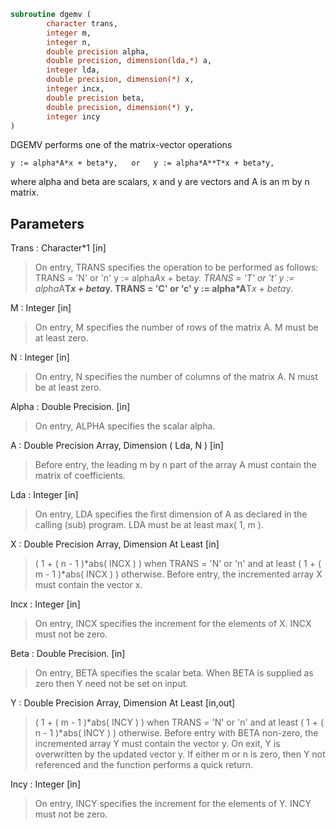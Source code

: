 ```fortran
subroutine dgemv (
		character trans,
		integer m,
		integer n,
		double precision alpha,
		double precision, dimension(lda,*) a,
		integer lda,
		double precision, dimension(*) x,
		integer incx,
		double precision beta,
		double precision, dimension(*) y,
		integer incy
)
```

 DGEMV  performs one of the matrix-vector operations

    y := alpha*A*x + beta*y,   or   y := alpha*A**T*x + beta*y,

 where alpha and beta are scalars, x and y are vectors and A is an
 m by n matrix.

## Parameters
Trans : Character*1 [in]
> On entry, TRANS specifies the operation to be performed as
> follows:
> TRANS = 'N' or 'n'   y := alpha*A*x + beta*y.
> TRANS = 'T' or 't'   y := alpha*A**T*x + beta*y.
> TRANS = 'C' or 'c'   y := alpha*A**T*x + beta*y.

M : Integer [in]
> On entry, M specifies the number of rows of the matrix A.
> M must be at least zero.

N : Integer [in]
> On entry, N specifies the number of columns of the matrix A.
> N must be at least zero.

Alpha : Double Precision. [in]
> On entry, ALPHA specifies the scalar alpha.

A : Double Precision Array, Dimension ( Lda, N ) [in]
> Before entry, the leading m by n part of the array A must
> contain the matrix of coefficients.

Lda : Integer [in]
> On entry, LDA specifies the first dimension of A as declared
> in the calling (sub) program. LDA must be at least
> max( 1, m ).

X : Double Precision Array, Dimension At Least [in]
> ( 1 + ( n - 1 )*abs( INCX ) ) when TRANS = 'N' or 'n'
> and at least
> ( 1 + ( m - 1 )*abs( INCX ) ) otherwise.
> Before entry, the incremented array X must contain the
> vector x.

Incx : Integer [in]
> On entry, INCX specifies the increment for the elements of
> X. INCX must not be zero.

Beta : Double Precision. [in]
> On entry, BETA specifies the scalar beta. When BETA is
> supplied as zero then Y need not be set on input.

Y : Double Precision Array, Dimension At Least [in,out]
> ( 1 + ( m - 1 )*abs( INCY ) ) when TRANS = 'N' or 'n'
> and at least
> ( 1 + ( n - 1 )*abs( INCY ) ) otherwise.
> Before entry with BETA non-zero, the incremented array Y
> must contain the vector y. On exit, Y is overwritten by the
> updated vector y.
> If either m or n is zero, then Y not referenced and the function
> performs a quick return.

Incy : Integer [in]
> On entry, INCY specifies the increment for the elements of
> Y. INCY must not be zero.


